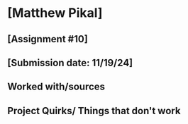 # [Matthew Pikal]
## [Assignment #10]
## [Submission date: 11/19/24]
## Worked with/sources 

## Project Quirks/ Things that don't work
